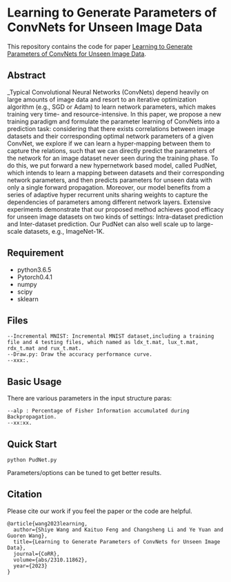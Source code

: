 # Learning to Generate Parameters of ConvNets for Unseen Image Data

This repository contains the code for paper [Learning to Generate Parameters of ConvNets for Unseen Image Data](https://arxiv.org/abs/2310.11862).

## Abstract
_Typical Convolutional Neural Networks (ConvNets) depend heavily on large amounts of image data and resort to an iterative optimization algorithm (e.g., SGD or Adam) to learn network parameters, which makes training very time- and resource-intensive. In this paper, we propose a new training paradigm and formulate the parameter learning of ConvNets into a prediction task: considering that there exists correlations between image datasets and their corresponding optimal network parameters of a given ConvNet, we explore if we can learn a hyper-mapping between them to capture the relations, such that we can directly predict the parameters of the network for an image dataset never seen during the training phase. To do this, we put forward a new hypernetwork based model, called PudNet, which intends to learn a mapping between datasets and their corresponding network parameters, and then predicts parameters for unseen data with only a single forward  propagation. Moreover, our model benefits from a series of adaptive hyper recurrent units sharing weights to capture the dependencies of parameters among different network layers. Extensive experiments demonstrate that our proposed method achieves good efficacy for unseen image datasets on two kinds of settings: Intra-dataset prediction and Inter-dataset prediction. Our PudNet can also well scale up to large-scale datasets, e.g., ImageNet-1K.


## Requirement
- python3.6.5
- Pytorch0.4.1
- numpy
- scipy
- sklearn

## Files 
    --Incremental MNIST: Incremental MNIST dataset,including a training file and 4 testing files, which named as ldx_t.mat, lux_t.mat, rdx_t.mat and rux_t.mat.
    --Draw.py: Draw the accuracy performance curve.
    --xxx:.

## Basic Usage  
There are various parameters in the input structure paras:

    --alp : Percentage of Fisher Information accumulated during Backpropagation.
    --xx:xx.

## Quick Start
```
python PudNet.py 
```
Parameters/options can be tuned to get better results.

## Citation 
Please cite our work if you feel the paper or the code are helpful.

```
@article{wang2023learning,
  author={Shiye Wang and Kaituo Feng and Changsheng Li and Ye Yuan and Guoren Wang},
  title={Learning to Generate Parameters of ConvNets for Unseen Image Data},
  journal={CoRR},
  volume={abs/2310.11862},
  year={2023}
}
```

